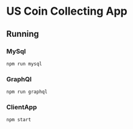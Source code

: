 # US Coin Collecting App

## Running

### MySql
```
npm run mysql
```

### GraphQl
```
npm run graphql
```

### ClientApp
```
npm start
```